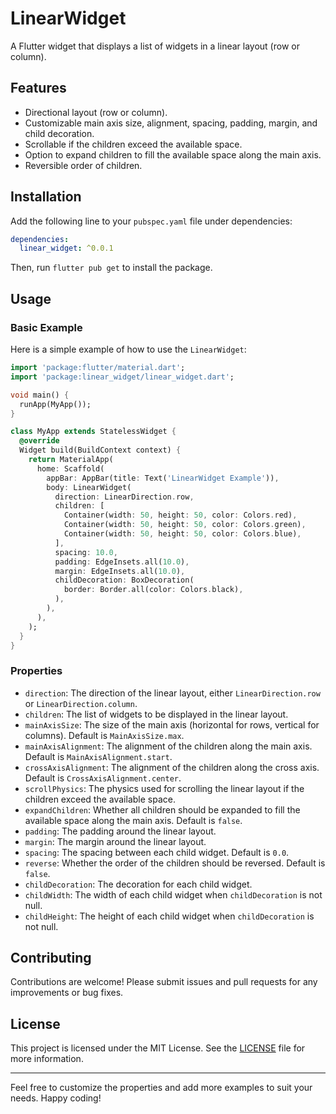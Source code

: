 # LinearWidget

A Flutter widget that displays a list of widgets in a linear layout (row or column).

## Features

- Directional layout (row or column).
- Customizable main axis size, alignment, spacing, padding, margin, and child decoration.
- Scrollable if the children exceed the available space.
- Option to expand children to fill the available space along the main axis.
- Reversible order of children.

## Installation

Add the following line to your `pubspec.yaml` file under dependencies:

```yaml
dependencies:
  linear_widget: ^0.0.1
```

Then, run `flutter pub get` to install the package.

## Usage

### Basic Example

Here is a simple example of how to use the `LinearWidget`:

```dart
import 'package:flutter/material.dart';
import 'package:linear_widget/linear_widget.dart';

void main() {
  runApp(MyApp());
}

class MyApp extends StatelessWidget {
  @override
  Widget build(BuildContext context) {
    return MaterialApp(
      home: Scaffold(
        appBar: AppBar(title: Text('LinearWidget Example')),
        body: LinearWidget(
          direction: LinearDirection.row,
          children: [
            Container(width: 50, height: 50, color: Colors.red),
            Container(width: 50, height: 50, color: Colors.green),
            Container(width: 50, height: 50, color: Colors.blue),
          ],
          spacing: 10.0,
          padding: EdgeInsets.all(10.0),
          margin: EdgeInsets.all(10.0),
          childDecoration: BoxDecoration(
            border: Border.all(color: Colors.black),
          ),
        ),
      ),
    );
  }
}
```

### Properties

- `direction`: The direction of the linear layout, either `LinearDirection.row` or `LinearDirection.column`.
- `children`: The list of widgets to be displayed in the linear layout.
- `mainAxisSize`: The size of the main axis (horizontal for rows, vertical for columns). Default is `MainAxisSize.max`.
- `mainAxisAlignment`: The alignment of the children along the main axis. Default is `MainAxisAlignment.start`.
- `crossAxisAlignment`: The alignment of the children along the cross axis. Default is `CrossAxisAlignment.center`.
- `scrollPhysics`: The physics used for scrolling the linear layout if the children exceed the available space.
- `expandChildren`: Whether all children should be expanded to fill the available space along the main axis. Default is `false`.
- `padding`: The padding around the linear layout.
- `margin`: The margin around the linear layout.
- `spacing`: The spacing between each child widget. Default is `0.0`.
- `reverse`: Whether the order of the children should be reversed. Default is `false`.
- `childDecoration`: The decoration for each child widget.
- `childWidth`: The width of each child widget when `childDecoration` is not null.
- `childHeight`: The height of each child widget when `childDecoration` is not null.

## Contributing

Contributions are welcome! Please submit issues and pull requests for any improvements or bug fixes.

## License

This project is licensed under the MIT License. See the [LICENSE](LICENSE) file for more information.

---

Feel free to customize the properties and add more examples to suit your needs. Happy coding!
